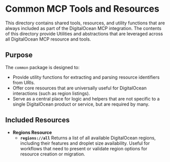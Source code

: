 # Common MCP Tools and Resources

This directory contains shared tools, resources, and utility functions that are always included as part of the DigitalOcean MCP integration. The contents of this directory provide Utilities and abstractions that are leveraged across all DigitalOcean MCP resource and tools.

## Purpose

The `common` package is designed to:

- Provide utility functions for extracting and parsing resource identifiers from URIs.
- Offer core resources that are universally useful for DigitalOcean interactions (such as region listings).
- Serve as a central place for logic and helpers that are not specific to a single DigitalOcean product or service, but are required by many.

## Included Resources

- **Regions Resource**
  - **`regions://all`**
    Returns a list of all available DigitalOcean regions, including their features and droplet size availability.
    Useful for workflows that need to present or validate region options for resource creation or migration.
